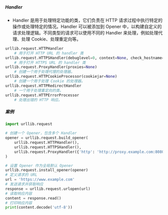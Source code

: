 ##### Handler
- Handler 是用于处理特定功能的类，它们负责在 HTTP 请求过程中执行特定的操作或处理特定的情况。Handler 可以被添加到 Opener 中，以构建自定义的请求处理逻辑。不同类型的请求可以使用不同的 Handler 来处理，例如处理代理、处理 Cookie、处理重定向等。
```python
urllib.request.HTTPHandler
	# 用于打开 HTTP URL 的 handler 类
urllib.request.HTTPSHandler(debuglevel=0, context=None, check_hostname=None)
	# 用于打开 HTTPS URL 的 handler 类
urllib.request.ProxyHandler(proxies=None)
	# 创建一个用于处理代理的处理器。
urllib.request.HTTPCookieProcessor(cookiejar=None)
	# 创建一个用于处理 Cookie 的处理器。
urllib.request.HTTPRedirectHandler
	# 一个用于处理重定向的类。
urllib.request.HTTPErrorProcessor
	# 处理出错的 HTTP 响应。
```
##### 案例
```python
import urllib.request

# 创建一个 Opener，包含多个 Handler
opener = urllib.request.build_opener(
    urllib.request.HTTPHandler(),
    urllib.request.HTTPSHandler(),
    urllib.request.ProxyHandler({'http': 'http://proxy.example.com:8080'}),
)

# 设置 Opener 作为全局默认 Opener
urllib.request.install_opener(opener)
# 定义请求的 URL
url = 'https://www.example.com'
# 发送请求并获取响应
response = urllib.request.urlopen(url)
# 读取响应内容
content = response.read()
# 打印响应内容
print(content.decode('utf-8'))
```